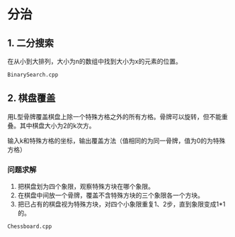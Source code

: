 # 分治
## 1. 二分搜索
在从小到大排列，大小为n的数组中找到大小为x的元素的位置。

`BinarySearch.cpp`

## 2. 棋盘覆盖
用L型骨牌覆盖棋盘上除一个特殊方格之外的所有方格。骨牌可以旋转，但不能重叠。其中棋盘大小为2的k次方。

输入k和特殊方格的坐标，输出覆盖方法（值相同的为同一骨牌，值为0的为特殊方格）

### 问题求解
1. 把棋盘划为四个象限，观察特殊方块在哪个象限。
2. 在棋盘中间放一个骨牌，覆盖不含特殊方块的三个象限各一个方块。
3. 把已占有的棋盘视为特殊方块，对四个小象限重复1、2步，直到象限变成1*1的。

`Chessboard.cpp`